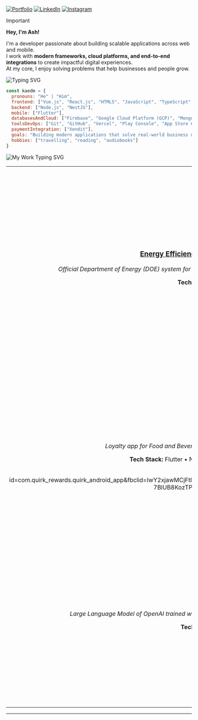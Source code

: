 [![Portfolio](https://img.shields.io/badge/Portfolio-000000?style=for-the-badge&logo=vercel&logoColor=white)](https://kaedmacabanti.vercel.app/resume)
[![LinkedIn](https://img.shields.io/badge/LinkedIn-0A66C2?style=for-the-badge&logo=linkedin&logoColor=white)](https://www.linkedin.com/in/kyle-ash-ezequiel-macabanti/)
[![Instagram](https://img.shields.io/badge/Instagram-E4405F?style=for-the-badge&logo=instagram&logoColor=white)](https://www.instagram.com/kyleash_deraco/)

> [!IMPORTANT]
> 
> **Hey, I'm Ash!**
> 
> I'm a developer passionate about building scalable applications across web and mobile.  
I work with **modern frameworks, cloud platforms, and end-to-end integrations** to create impactful digital experiences.  
At my core, I enjoy solving problems that help businesses and people grow.

<img src="https://readme-typing-svg.herokuapp.com/?font=Fira+Code&size=30&duration=4000&pause=2000&color=FFFFFF&width=500&height=80&lines=About+Me" alt="Typing SVG" />

```javascript
const kaedm = {
  pronouns: "He" | "Him",
  frontend: ["Vue.js", "React.js", "HTML5", "JavaScript", "TypeScript", "CSS3", "Tailwind"],
  backend: ["Node.js", "NestJS"],
  mobile: ["Flutter"],
  databasesAndCloud: ["Firebase", "Google Cloud Platform (GCP)", "MongoDB", "PostgreSQL"],
  toolsDevOps: ["Git", "GitHub", "Vercel", "Play Console", "App Store Connect"],
  paymentIntegration: ["Xendit"],
  goals: "Building modern applications that solve real-world business needs",
  hobbies: ["travelling", "reading", "audiobooks"]
}
```

<img src="https://readme-typing-svg.herokuapp.com/?font=Fira+Code&size=30&duration=4000&pause=2000&color=FFFFFF&width=500&height=80&lines=My+Work%3A+Works+and+Projects!" alt="My Work Typing SVG" />

<div align="center">
<table>
<tr>
<td width="50%" align="center">

### **[Energy Efficiency Portal for Applications and Registrations (EPAR)](https://epar.doe.gov.ph/)**
*Official Department of Energy (DOE) system for energy practitioners. Worked as fullstack developer under Barkero Developers (Complete).*

**Tech Stack:** Vue.js • NestJS • Tailwind • PostgreSQL  

[![Live](https://img.shields.io/badge/🌐_Live-28a745?style=flat-square)](https://epar.doe.gov.ph/)

<br>

</td>
<td width="50%" align="center">

### **[Energy Disaster Information Management System (EDIMS)](https://legacy.doe.gov.ph/procurement/procurement-development-energy-disaster-information-management-system-edims)**
*Official Department of Energy (DOE) system for disaster management. Worked as fullstack developer under Barkero Developers (Ongoing).*

**Tech Stack:** Vue.js • NestJS • Tailwind • PostgreSQL  

[![Ongoing](https://img.shields.io/badge/🚧_Ongoing-ff9800?style=flat-square)](https://legacy.doe.gov.ph/procurement/procurement-development-energy-disaster-information-management-system-edims)

<br>

</td>
</tr>
<tr>
<td width="50%" align="center">

### **[Quirk Rewards](https://apps.apple.com/us/app/quirk-rewards/id6748406516)**
*Loyalty app for Food and Beverage (F&B) businesses, served as lead mobile app and backend developer*

**Tech Stack:** Flutter • NestJS • Firebase • MongoDB • Play Console • Appstore Connect

[![App Store](https://img.shields.io/badge/📱_App%20Store-0D96F6?style=flat-square)](https://apps.apple.com/us/app/quirk-rewards/id6748406516)
[![Google Play](https://img.shields.io/badge/🤖_Google%20Play-3DDC84?style=flat-square)](https://play.google.com/store/apps/details?id=com.quirk_rewards.quirk_android_app)
id=com.quirk_rewards.quirk_android_app&fbclid=IwY2xjawMCjFtleHRuA2FlbQIxMABicmlkETFyM2xHeGN1WGJIZHVrQWx5AR5uEzhWdgl_KdwpDOMPsjPnapyhcO3VGAzp3-7BlUB8KozTPORNCL8-7oFJ9w_aem_aK7CDYN-CFHLM32JStYxWw)

<br>

</td>
<td width="50%" align="center">

### **[Tsupitero](https://tsupitero.com/)**
*Stock market survey platform for traders to gather insights on current market sentiment*

**Tech Stack:** Vue.js • NestJS • Tailwind • PostgreSQL • Firebase

[![Live](https://img.shields.io/badge/🌐_Live-28a745?style=flat-square)](https://tsupitero.com/)

<br>

</td>
</tr>
<tr>
<td width="50%" align="center">

### **[University of the Assumption AI](https://github.com/kaedmacabanti20/university-of-the-assumption-ai)**
*Large Language Model of OpenAI trained with information regarding the University of the Assumption to answer common inquiries*

**Tech Stack:** Vue.js • ExpressJS • Tailwind • Vercel  

[![Complete](https://img.shields.io/badge/✅_Complete-28a745?style=flat-square)](https://github.com/kaedmacabanti20/university-of-the-assumption-ai)

<br>

</td>
<td width="50%" align="center">
 
### **[Firebase Launchkit](https://github.com/kaedmacabanti20/firebase-launchkit)**
*Firebase starter project for Flutter, Vue, and React. Developed in Fulcrum (startup), for faster web and mobile app development.*

**Tech Stack:** Vue.js • NestJS • Tailwind • PostgreSQL  

[![Complete](https://img.shields.io/badge/✅_Complete-28a745?style=flat-square)](https://github.com/kaedmacabanti20/firebase-launchkit)

<br>

</td>
</tr>
</table>
</div>

---
